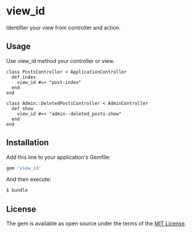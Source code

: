 # view_id

Identifier your view from controller and action.

## Usage

Use view_id method your controller or view.

```
class PostsController < ApplicationController
  def index
    view_id #=> "post-index"
  end
end
```

```
class Admin::DeletedPostsController < AdminController
  def show
    view_id #=> "admin--deleted_posts-show"
  end
end
```

## Installation
Add this line to your application's Gemfile:

```ruby
gem 'view_id'
```

And then execute:
```bash
$ bundle
```

## License
The gem is available as open source under the terms of the [MIT License](http://opensource.org/licenses/MIT).
